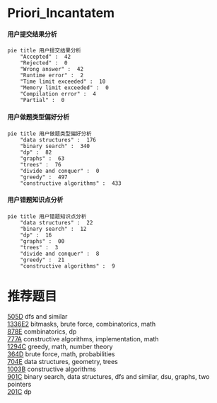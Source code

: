 # Priori_Incantatem

<!-- tabs:start -->



#### **用户提交结果分析**

```mermaid
pie title 用户提交结果分析
    "Accepted" :  42
    "Rejected" :  0
    "Wrong answer" :  42
    "Runtime error" :  2
    "Time limit exceeded" :  10
    "Memory limit exceeded" :  0
    "Compilation error" :  4
    "Partial" :  0
```

#### **用户做题类型偏好分析**

```mermaid
pie title 用户做题类型偏好分析
    "data structures" :  176
    "binary search" :  340
    "dp" :  82
    "graphs" :  63
    "trees" :  76
    "divide and conquer" :  0
    "greedy" :  497
    "constructive algorithms" :  433
```
#### **用户错题知识点分析**

```mermaid
pie title 用户错题知识点分析
    "data structures" :  22
    "binary search" :  12
    "dp" :  16
    "graphs" :  00
    "trees" :  3
    "divide and conquer" :  8
    "greedy" :  21
    "constructive algorithms" :  9
```



<!-- tabs:end -->
# 推荐题目
[505D](https://codeforces.com/contest/505/problem/D)		dfs and similar		  
[1336E2](https://codeforces.com/contest/1336E/problem/2)		bitmasks,
                        brute force,
                        combinatorics,
                        math		  
[878E](https://codeforces.com/contest/878/problem/E)		combinatorics,
                        dp		  
[777A](https://codeforces.com/contest/777/problem/A)		constructive algorithms,
                        implementation,
                        math		  
[1294C](https://codeforces.com/contest/1294/problem/C)		greedy,
                        math,
                        number theory		  
[364D](https://codeforces.com/contest/364/problem/D)		brute force,
                        math,
                        probabilities		  
[704E](https://codeforces.com/contest/704/problem/E)		data structures,
                        geometry,
                        trees		  
[1003B](https://codeforces.com/contest/1003/problem/B)		constructive algorithms		  
[901C](https://codeforces.com/contest/901/problem/C)		binary search,
                        data structures,
                        dfs and similar,
                        dsu,
                        graphs,
                        two pointers		  
[201C](https://codeforces.com/contest/201/problem/C)		dp		  
